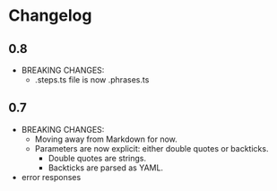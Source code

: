 # Changelog

## 0.8

- BREAKING CHANGES:
  - .steps.ts file is now .phrases.ts

## 0.7

- BREAKING CHANGES:
  - Moving away from Markdown for now.
  - Parameters are now explicit: either double quotes or backticks.
    - Double quotes are strings.
    - Backticks are parsed as YAML.
- error responses
